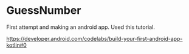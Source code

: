 # GuessNumber

First attempt and making an android app. Used this tutorial.

https://developer.android.com/codelabs/build-your-first-android-app-kotlin#0
